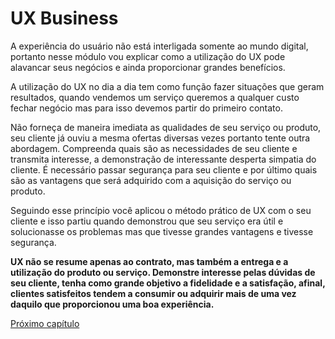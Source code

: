# UX Business

A experiência do usuário não está interligada somente ao mundo digital, portanto nesse módulo vou explicar como a utilização do UX pode alavancar seus negócios e ainda proporcionar grandes benefícios.

A utilização do UX no dia a dia tem como função fazer situações que geram resultados, quando vendemos um serviço queremos a qualquer custo fechar negócio mas para isso devemos partir do primeiro contato.

Não forneça de maneira imediata as qualidades de seu serviço ou produto, seu cliente já ouviu a mesma ofertas diversas vezes portanto tente outra abordagem. Compreenda quais são as necessidades de seu cliente e transmita interesse, a demonstração de interessante desperta simpatia do cliente. É necessário passar segurança para seu cliente e por último quais são as vantagens que será adquirido com a aquisição do serviço ou produto.

Seguindo esse princípio você aplicou o método prático de UX com o seu cliente e isso partiu quando demonstrou que seu serviço era útil e solucionasse os problemas mas que tivesse grandes vantagens e tivesse segurança. 

**UX não se resume apenas ao contrato, mas também a entrega e a utilização do produto ou serviço. Demonstre interesse pelas dúvidas de seu cliente, tenha como grande objetivo a fidelidade e a satisfação, afinal, clientes satisfeitos tendem a consumir ou adquirir mais de uma vez daquilo que proporcionou uma boa experiência.**

[Próximo capítulo](../06%20Arquitetura%20da%20Informação/Arquitetura%20da%20Informação.md)